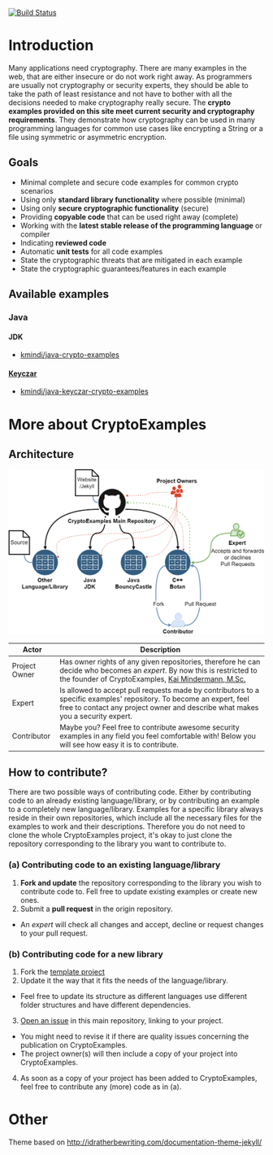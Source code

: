 [![Build Status](https://travis-ci.org/kmindi/crypto-examples.svg?branch=master)](https://travis-ci.org/kmindi/crypto-examples)

# Introduction

Many applications need cryptography. There are many examples in the web, that are either insecure or do not work right away. 
As programmers are usually not cryptography or security experts, they should be able to take the path of least resistance and not have to bother with all the decisions needed to make cryptography really secure.
The **crypto examples provided on this site meet current security and cryptography requirements**.
They demonstrate how cryptography can be used in many programming languages for common use cases like encrypting a String or a file using symmetric or asymmetric encryption. 

## Goals

- Minimal complete and secure code examples for common crypto scenarios
- Using only **standard library functionality** where possible (minimal)
- Using only **secure cryptographic functionality** (secure)
- Providing **copyable code** that can be used right away (complete)
- Working with the **latest stable release of the programming language** or compiler
- Indicating **reviewed code**
- Automatic **unit tests** for all code examples
- State the cryptographic threats that are mitigated in each example 
- State the cryptographic guarantees/features in each example

## Available examples
### Java
#### JDK

- [kmindi/java-crypto-examples](https://github.com/kmindi/java-crypto-examples)

#### [Keyczar](https://github.com/google/keyczar)

- [kmindi/java-keyczar-crypto-examples](https://github.com/kmindi/java-keyczar-crypto-examples)

# More about CryptoExamples
## Architecture
![Target Architecture](images/architecture.png)

Actor | Description
--- | ---
Project Owner | Has owner rights of any given repositories, therefore he can decide who becomes an *expert*. By now this is restricted to the founder of CryptoExamples, [Kai Mindermann, M.Sc.](https://github.com/kmindi)
Expert | Is allowed to accept pull requests made by contributors to a specific examples' repository. To become an expert, feel free to contact any project owner and describe what makes you a security expert.
Contributor | Maybe you? Feel free to contribute awesome security examples in any field you feel comfortable with! Below you will see how easy it is to contribute.

## How to contribute?
There are two possible ways of contributing code. Either by contributing code to an already existing language/library, or by contributing an example to a completely new language/library.
Examples for a specific library always reside in their own repositories, which include all the necessary files for the examples to work and their descriptions. Therefore you do not need to clone the whole CryptoExamples project, it's okay to just clone the repository corresponding to the library you want to contribute to.

### (a) Contributing code to an existing language/library
1. **Fork and update** the repository corresponding to the library you wish to contribute code to. Fell free to update existing examples or create new ones.
2. Submit a **pull request** in the origin repository.
  * An *expert* will check all changes and accept, decline or request changes to your pull request.
  
### (b) Contributing code for a new library
1. Fork the [template project](https://github.com/cryptoexamples/template-java-crypto-examples)
2. Update it the way that it fits the needs of the language/library.
  * Feel free to update its structure as different languages use different folder structures and have different dependencies.
3. [Open an issue](https://github.com/kmindi/CryptoExamples/issues/new) in this main repository, linking to your project.
  * You might need to revise it if there are quality issues concerning the publication on CryptoExamples.
  * The project owner(s) will then include a copy of your project into CryptoExamples.
4. As soon as a copy of your project has been added to CryptoExamples, feel free to contribute any (more) code as in (a).

# Other

Theme based on http://idratherbewriting.com/documentation-theme-jekyll/
